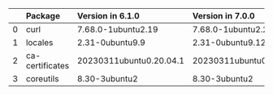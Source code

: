 <!-- markdown-link-check-disable -->

|    | Package         | Version in 6.1.0        | Version in 7.0.0        | Status   |
|---:|:----------------|:------------------------|:------------------------|:---------|
|  0 | curl            | 7.68.0-1ubuntu2.19      | 7.68.0-1ubuntu2.20      | UPDATED  |
|  1 | locales         | 2.31-0ubuntu9.9         | 2.31-0ubuntu9.12        | UPDATED  |
|  2 | ca-certificates | 20230311ubuntu0.20.04.1 | 20230311ubuntu0.20.04.1 |          |
|  3 | coreutils       | 8.30-3ubuntu2           | 8.30-3ubuntu2           |          |